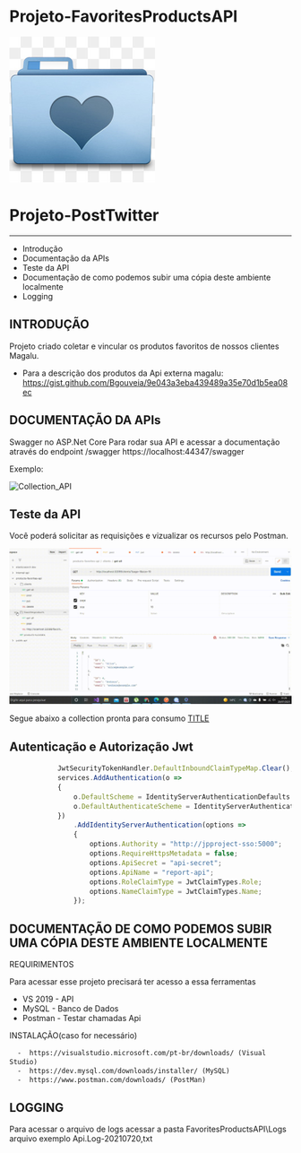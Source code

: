 # Projeto-FavoritesProductsAPI

![alt text](https://github.com/AndrezaSDL/Projeto-FavoritesProducts-API/blob/main/_files/kisspng-computer-icons.jpg)

# Projeto-PostTwitter
---------------------
   
 * Introdução
 * Documentação da APIs
 * Teste da API
 * Documentação de como podemos subir uma cópia deste ambiente localmente
 * Logging

INTRODUÇÃO
------------

Projeto criado coletar e vincular os produtos favoritos de nossos clientes Magalu.

 * Para a descrição dos produtos da Api externa magalu:
   https://gist.github.com/Bgouveia/9e043a3eba439489a35e70d1b5ea08ec


DOCUMENTAÇÃO DA APIs
-------------

Swagger no ASP.Net Core
Para rodar sua API e acessar a documentação através do endpoint /swagger
https://localhost:44347/swagger

Exemplo:

![Collection_API](https://github.com/AndrezaSDL/Projeto-FavoritesProducts-API/blob/main/_files/20210720_111609.gif)

Teste da API
-------------

Você poderá solicitar as requisições e vizualizar os recursos pelo Postman.

![alt text](https://github.com/AndrezaSDL/Projeto-FavoritesProducts-API/blob/main/_files/20210720_112909.gif)

Segue abaixo a collection pronta para consumo
<a href="https://github.com/AndrezaSDL/Projeto-FavoritesProducts-API/blob/main/_files/products-favorites-api.postman_collection.json" download="FILENAME">TITLE</a>

## Autenticação e Autorização Jwt

```javascript
            JwtSecurityTokenHandler.DefaultInboundClaimTypeMap.Clear();
            services.AddAuthentication(o =>
            {
                o.DefaultScheme = IdentityServerAuthenticationDefaults.AuthenticationScheme;
                o.DefaultAuthenticateScheme = IdentityServerAuthenticationDefaults.AuthenticationScheme;
            })
                .AddIdentityServerAuthentication(options =>
                {
                    options.Authority = "http://jpproject-sso:5000";
                    options.RequireHttpsMetadata = false;
                    options.ApiSecret = "api-secret";
                    options.ApiName = "report-api";
                    options.RoleClaimType = JwtClaimTypes.Role;
                    options.NameClaimType = JwtClaimTypes.Name;
                });
```

DOCUMENTAÇÃO DE COMO PODEMOS SUBIR UMA CÓPIA DESTE AMBIENTE LOCALMENTE
-------------

REQUIRIMENTOS

Para acessar esse projeto precisará ter acesso a essa ferramentas

- VS 2019 - API
- MySQL - Banco de Dados
- Postman - Testar chamadas Api

INSTALAÇÃO(caso for necessário)

```  Install
  -  https://visualstudio.microsoft.com/pt-br/downloads/ (Visual Studio)
  -  https://dev.mysql.com/downloads/installer/ (MySQL)
  -  https://www.postman.com/downloads/ (PostMan)
```

LOGGING
-------------

Para acessar o arquivo de logs acessar a pasta FavoritesProductsAPI\Logs
arquivo exemplo Api.Log-20210720,txt

   

